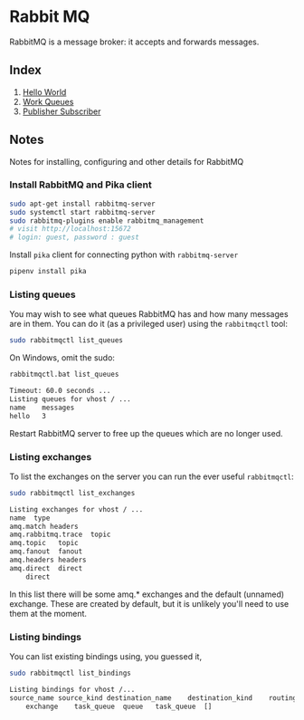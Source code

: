 # Rabbit MQ

RabbitMQ is a message broker: it accepts and forwards messages.

## Index

1. [Hello World](./1-HelloWorld/README.md)
2. [Work Queues](./2-WorkQueues/README.md)
3. [Publisher Subscriber](./3-PublisherSubscriber/README.md)

## Notes

Notes for installing, configuring and other details for RabbitMQ

### Install RabbitMQ and Pika client

```bash
sudo apt-get install rabbitmq-server
sudo systemctl start rabbitmq-server
sudo rabbitmq-plugins enable rabbitmq_management
# visit http://localhost:15672
# login: guest, password : guest
```

Install `pika` client for connecting python with `rabbitmq-server`

```bash
pipenv install pika
```

### Listing queues

You may wish to see what queues RabbitMQ has and how many messages are in them. You can do it (as a privileged user) using the `rabbitmqctl` tool:

```bash
sudo rabbitmqctl list_queues
```

On Windows, omit the sudo:

```bash
rabbitmqctl.bat list_queues
```

```bash
Timeout: 60.0 seconds ...
Listing queues for vhost / ...
name    messages
hello   3
```

Restart RabbitMQ server to free up the queues which are no longer used.

### Listing exchanges

To list the exchanges on the server you can run the ever useful `rabbitmqctl`:

```bash
sudo rabbitmqctl list_exchanges
```

```bash
Listing exchanges for vhost / ...
name  type
amq.match headers
amq.rabbitmq.trace  topic
amq.topic   topic
amq.fanout  fanout
amq.headers headers
amq.direct  direct
    direct
```

In this list there will be some amq.* exchanges and the default (unnamed) exchange. These are created by default, but it is unlikely you'll need to use them at the moment.

### Listing bindings

You can list existing bindings using, you guessed it,

```bash
sudo rabbitmqctl list_bindings
```

```bash
Listing bindings for vhost /...
source_name	source_kind	destination_name	destination_kind	routing_key	arguments
    exchange	task_queue	queue	task_queue	[]
```
